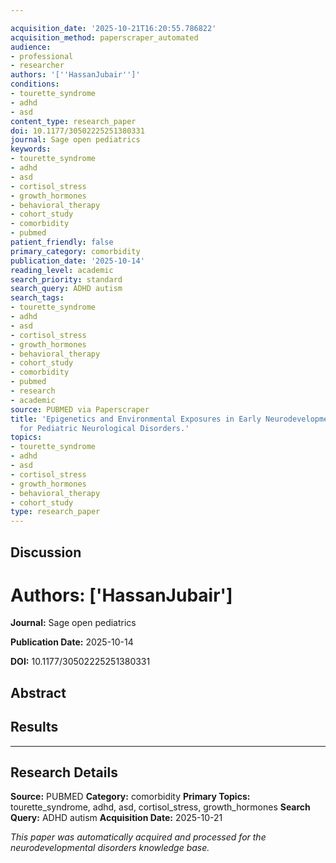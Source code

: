 ```yaml
---

acquisition_date: '2025-10-21T16:20:55.786822'
acquisition_method: paperscraper_automated
audience:
- professional
- researcher
authors: '[''HassanJubair'']'
conditions:
- tourette_syndrome
- adhd
- asd
content_type: research_paper
doi: 10.1177/30502225251380331
journal: Sage open pediatrics
keywords:
- tourette_syndrome
- adhd
- asd
- cortisol_stress
- growth_hormones
- behavioral_therapy
- cohort_study
- comorbidity
- pubmed
patient_friendly: false
primary_category: comorbidity
publication_date: '2025-10-14'
reading_level: academic
search_priority: standard
search_query: ADHD autism
search_tags:
- tourette_syndrome
- adhd
- asd
- cortisol_stress
- growth_hormones
- behavioral_therapy
- cohort_study
- comorbidity
- pubmed
- research
- academic
source: PUBMED via Paperscraper
title: 'Epigenetics and Environmental Exposures in Early Neurodevelopment: Implications
  for Pediatric Neurological Disorders.'
topics:
- tourette_syndrome
- adhd
- asd
- cortisol_stress
- growth_hormones
- behavioral_therapy
- cohort_study
type: research_paper
---
```




## Discussion

# **Authors:** ['HassanJubair']

**Journal:** Sage open pediatrics

**Publication Date:** 2025-10-14

**DOI:** 10.1177/30502225251380331

## Abstract

## Results

---

## Research Details

**Source:** PUBMED
**Category:** comorbidity
**Primary Topics:** tourette_syndrome, adhd, asd, cortisol_stress, growth_hormones
**Search Query:** ADHD autism
**Acquisition Date:** 2025-10-21

*This paper was automatically acquired and processed for the neurodevelopmental disorders knowledge base.*
